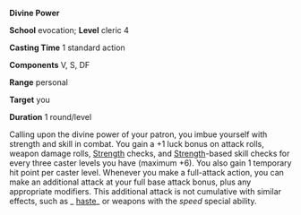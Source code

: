  **Divine Power**

**School** evocation; **Level** cleric 4

**Casting Time** 1 standard action

**Components** V, S, DF

**Range** personal

**Target** you

**Duration** 1 round/level

Calling upon the divine power of your patron, you imbue yourself with strength and skill in combat. You gain a +1 luck bonus on attack rolls, weapon damage rolls, [Strength](../gettingStarted.md#_strength) checks, and [Strength](../gettingStarted.md#_strength)-based skill checks for every three caster levels you have (maximum +6). You also gain 1 temporary hit point per caster level. Whenever you make a full-attack action, you can make an additional attack at your full base attack bonus, plus any appropriate modifiers. This additional attack is not cumulative with similar effects, such as _ [haste](haste.md#_haste)_ or weapons with the _speed_ special ability.

